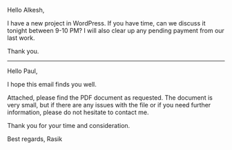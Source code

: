 Hello Alkesh,

I have a new project in WordPress. If you have time, can we discuss it tonight between 9-10 PM? I will also clear up any pending payment from our last work.

Thank you.


---
Hello Paul,

I hope this email finds you well.

Attached, please find the PDF document as requested. The document is very small, but if there are any issues with the file or if you need further information, please do not hesitate to contact me.

Thank you for your time and consideration.

Best regards,
Rasik